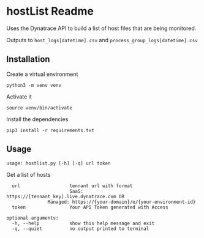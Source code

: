 # hostList Readme

Uses the Dynatrace API to build a list of host files that are being monitored.

Outputs to `host_logs[datetime].csv` and `process_group_logs[datetime].csv`

## Installation

Create a virtual environment

```python3 -m venv venv```

Activate it

```source venv/bin/activate```

Install the dependencies

```pip3 install -r requirements.txt```

## Usage

`usage: hostlist.py [-h] [-q] url token`

Get a list of hosts

```positional arguments:
  url                  tennant url with format
                       SaaS:    https://[tennant_key].live.dynatrace.com OR
		       Managed: https://{your-domain}/e/{your-environment-id}
  token                Your API Token generated with Access

optional arguments:
  -h, --help           show this help message and exit
  -q, --quiet          no output printed to terminal
```
